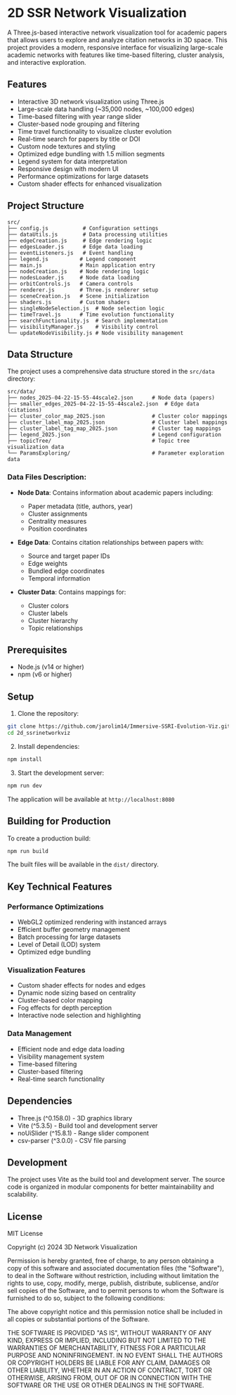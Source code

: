 # 2D SSR Network Visualization

A Three.js-based interactive network visualization tool for academic papers that allows users to explore and analyze citation networks in 3D space. This project provides a modern, responsive interface for visualizing large-scale academic networks with features like time-based filtering, cluster analysis, and interactive exploration.

## Features

- Interactive 3D network visualization using Three.js
- Large-scale data handling (~35,000 nodes, ~100,000 edges)
- Time-based filtering with year range slider
- Cluster-based node grouping and filtering
- Time travel functionality to visualize cluster evolution
- Real-time search for papers by title or DOI
- Custom node textures and styling
- Optimized edge bundling with 1.5 million segments
- Legend system for data interpretation
- Responsive design with modern UI
- Performance optimizations for large datasets
- Custom shader effects for enhanced visualization

## Project Structure

```
src/
├── config.js           # Configuration settings
├── dataUtils.js        # Data processing utilities
├── edgeCreation.js     # Edge rendering logic
├── edgesLoader.js      # Edge data loading
├── eventListeners.js   # Event handling
├── legend.js          # Legend component
├── main.js            # Main application entry
├── nodeCreation.js    # Node rendering logic
├── nodesLoader.js     # Node data loading
├── orbitControls.js   # Camera controls
├── renderer.js        # Three.js renderer setup
├── sceneCreation.js   # Scene initialization
├── shaders.js         # Custom shaders
├── singleNodeSelection.js  # Node selection logic
├── timeTravel.js      # Time evolution functionality
├── searchFunctionality.js  # Search implementation
├── visibilityManager.js    # Visibility control
└── updateNodeVisibility.js # Node visibility management
```

## Data Structure

The project uses a comprehensive data structure stored in the `src/data` directory:

```
src/data/
├── nodes_2025-04-22-15-55-44scale2.json      # Node data (papers)
├── smaller_edges_2025-04-22-15-55-44scale2.json  # Edge data (citations)
├── cluster_color_map_2025.json               # Cluster color mappings
├── cluster_label_map_2025.json               # Cluster label mappings
├── cluster_label_tag_map_2025.json           # Cluster tag mappings
├── legend_2025.json                          # Legend configuration
├── topicTree/                                # Topic tree visualization data
└── ParamsExploring/                          # Parameter exploration data
```

### Data Files Description:
- **Node Data**: Contains information about academic papers including:
  - Paper metadata (title, authors, year)
  - Cluster assignments
  - Centrality measures
  - Position coordinates

- **Edge Data**: Contains citation relationships between papers with:
  - Source and target paper IDs
  - Edge weights
  - Bundled edge coordinates
  - Temporal information

- **Cluster Data**: Contains mappings for:
  - Cluster colors
  - Cluster labels
  - Cluster hierarchy
  - Topic relationships

## Prerequisites

- Node.js (v14 or higher)
- npm (v6 or higher)

## Setup

1. Clone the repository:
```bash
git clone https://github.com/jarolim14/Immersive-SSRI-Evolution-Viz.git
cd 2d_ssrinetworkviz
```

2. Install dependencies:
```bash
npm install
```

3. Start the development server:
```bash
npm run dev
```

The application will be available at `http://localhost:8080`

## Building for Production

To create a production build:

```bash
npm run build
```

The built files will be available in the `dist/` directory.

## Key Technical Features

### Performance Optimizations
- WebGL2 optimized rendering with instanced arrays
- Efficient buffer geometry management
- Batch processing for large datasets
- Level of Detail (LOD) system
- Optimized edge bundling

### Visualization Features
- Custom shader effects for nodes and edges
- Dynamic node sizing based on centrality
- Cluster-based color mapping
- Fog effects for depth perception
- Interactive node selection and highlighting

### Data Management
- Efficient node and edge data loading
- Visibility management system
- Time-based filtering
- Cluster-based filtering
- Real-time search functionality

## Dependencies

- Three.js (^0.158.0) - 3D graphics library
- Vite (^5.3.5) - Build tool and development server
- noUiSlider (^15.8.1) - Range slider component
- csv-parser (^3.0.0) - CSV file parsing

## Development

The project uses Vite as the build tool and development server. The source code is organized in modular components for better maintainability and scalability.

## License

MIT License

Copyright (c) 2024 3D Network Visualization

Permission is hereby granted, free of charge, to any person obtaining a copy
of this software and associated documentation files (the "Software"), to deal
in the Software without restriction, including without limitation the rights
to use, copy, modify, merge, publish, distribute, sublicense, and/or sell
copies of the Software, and to permit persons to whom the Software is
furnished to do so, subject to the following conditions:

The above copyright notice and this permission notice shall be included in all
copies or substantial portions of the Software.

THE SOFTWARE IS PROVIDED "AS IS", WITHOUT WARRANTY OF ANY KIND, EXPRESS OR
IMPLIED, INCLUDING BUT NOT LIMITED TO THE WARRANTIES OF MERCHANTABILITY,
FITNESS FOR A PARTICULAR PURPOSE AND NONINFRINGEMENT. IN NO EVENT SHALL THE
AUTHORS OR COPYRIGHT HOLDERS BE LIABLE FOR ANY CLAIM, DAMAGES OR OTHER
LIABILITY, WHETHER IN AN ACTION OF CONTRACT, TORT OR OTHERWISE, ARISING FROM,
OUT OF OR IN CONNECTION WITH THE SOFTWARE OR THE USE OR OTHER DEALINGS IN THE
SOFTWARE.
